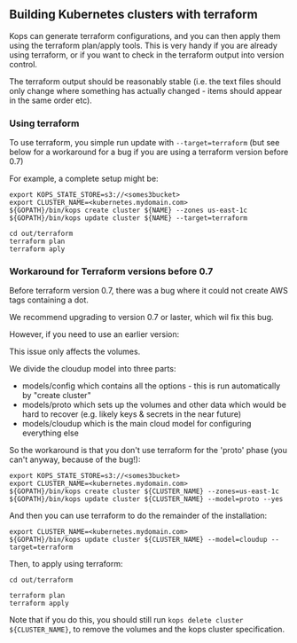 ## Building Kubernetes clusters with terraform

Kops can generate terraform configurations, and you can then apply them using the terraform plan/apply tools. 
This is very handy if you are already using terraform, or if you want to check in the terraform output into
version control.

The terraform output should be reasonably stable (i.e. the text files should only change where something has actually
changed - items should appear in the same order etc).


### Using terraform

To use terraform, you simple run update with `--target=terraform` (but see below for a workaround for a bug
if you are using a terraform version before 0.7)

For example, a complete setup might be:

```
export KOPS_STATE_STORE=s3://<somes3bucket>
export CLUSTER_NAME=<kubernetes.mydomain.com>
${GOPATH}/bin/kops create cluster ${NAME} --zones us-east-1c
${GOPATH}/bin/kops update cluster ${NAME} --target=terraform

cd out/terraform
terraform plan
terraform aply
```


### Workaround for Terraform versions before 0.7

Before terraform version 0.7, there was a bug where it could not create AWS tags containing a dot.

We recommend upgrading to version 0.7 or laster, which wil fix this bug.

However, if you need to use an earlier version:

This issue only affects the volumes.

We divide the cloudup model into three parts:
* models/config which contains all the options - this is run automatically by "create cluster"
* models/proto which sets up the volumes and other data which would be hard to recover (e.g. likely keys & secrets in the near future)
* models/cloudup which is the main cloud model for configuring everything else

So the workaround is that you don't use terraform for the 'proto' phase (you can't anyway, because of the bug!):

```
export KOPS_STATE_STORE=s3://<somes3bucket>
export CLUSTER_NAME=<kubernetes.mydomain.com>
${GOPATH}/bin/kops create cluster ${CLUSTER_NAME} --zones=us-east-1c
${GOPATH}/bin/kops update cluster ${CLUSTER_NAME} --model=proto --yes
```

And then you can use terraform to do the remainder of the installation:

```
export CLUSTER_NAME=<kubernetes.mydomain.com>
${GOPATH}/bin/kops update cluster ${CLUSTER_NAME} --model=cloudup --target=terraform
```

Then, to apply using terraform:

```
cd out/terraform

terraform plan
terraform apply
```

Note that if you do this, you should still run `kops delete cluster ${CLUSTER_NAME}`, to remove the volumes
and the kops cluster specification.